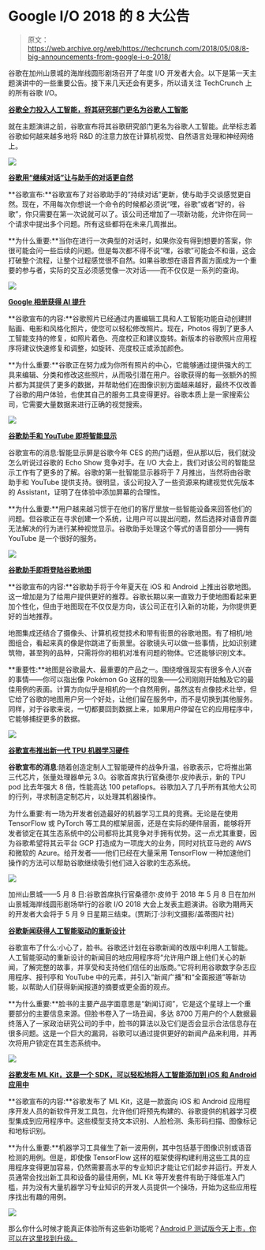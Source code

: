 # Google I/O 2018  的 8 大公告

> 原文：<https://web.archive.org/web/https://techcrunch.com/2018/05/08/8-big-announcements-from-google-i-o-2018/>

谷歌在加州山景城的海岸线圆形剧场召开了年度 I/O 开发者大会。以下是第一天主题演讲中的一些重要公告。接下来几天还会有更多，所以请关注 TechCrunch 上的所有谷歌 I/O。

[**谷歌全力投入人工智能，将其研究部门更名为谷歌人工智能**](https://web.archive.org/web/20230407182141/https://techcrunch.com/2018/05/08/google-goes-all-in-on-artificial-intelligence-renames-research-division-google-ai/)

就在主题演讲之前，谷歌宣布将其谷歌研究部门更名为谷歌人工智能。此举标志着谷歌如何越来越多地将 R&D 的注意力放在计算机视觉、自然语言处理和神经网络上。

![](img/07ea2a2981e3fa912e6aaeeabe01643c.png)

[**谷歌用“继续对话”让与助手的对话更自然**](https://web.archive.org/web/20230407182141/https://techcrunch.com/2018/05/08/google-makes-talking-to-the-assistant-feel-more-natural/)

**谷歌宣布:**谷歌宣布了对谷歌助手的“持续对话”更新，使与助手交谈感觉更自然。现在，不用每次你想说一个命令的时候都必须说“嘿，谷歌”或者“好的，谷歌”，你只需要在第一次说就可以了。该公司还增加了一项新功能，允许你在同一个请求中提出多个问题。所有这些都将在未来几周推出。

**为什么重要:**当你在进行一次典型的对话时，如果你没有得到想要的答案，你很可能会问一些后续的问题。但是每次都不得不说“嘿，谷歌”可能会不和谐，这会打破整个流程，让整个过程感觉很不自然。如果谷歌想在语音界面方面成为一个重要的参与者，实际的交互必须感觉像一次对话——而不仅仅是一系列的查询。

![](img/c60a29cff5943d915278217dbbe55e26.png)

[**Google 相册获得 AI 提升**](https://web.archive.org/web/20230407182141/https://techcrunch.com/2018/05/08/google-photos-will-add-more-ai-powered-fixes-including-colorization-of-black-and-white-photos/)

**谷歌宣布的内容:**谷歌照片已经通过内置编辑工具和人工智能功能自动创建拼贴画、电影和风格化照片，使您可以轻松修改照片。现在，Photos 得到了更多人工智能支持的修复，如照片着色、亮度校正和建议旋转。新版本的谷歌照片应用程序将建议快速修复和调整，如旋转、亮度校正或添加颜色。

**为什么重要:**谷歌正在努力成为你所有照片的中心，它能够通过提供强大的工具来编辑、分类和修改这些照片，从而吸引潜在用户。谷歌获得的每一张额外的照片都为其提供了更多的数据，并帮助他们在图像识别方面越来越好，最终不仅改善了谷歌的用户体验，也使其自己的服务工具变得更好。谷歌本质上是一家搜索公司，它需要大量数据来进行正确的视觉搜索。

![](img/22c66a0cb5a0c6727f9a1d6e368e3381.png)

[**谷歌助手和 YouTube 即将智能显示**](https://web.archive.org/web/20230407182141/https://techcrunch.com/2018/05/08/googles-first-smart-displays-will-launch-in-july/)

谷歌宣布的消息:智能显示屏是谷歌今年 CES 的热门话题，但从那以后，我们就没怎么听说过谷歌的 Echo Show 竞争对手。在 I/O 大会上，我们对该公司的智能显示工作有了更多的了解。谷歌的第一批智能显示器将于 7 月推出，当然将由谷歌助手和 YouTube 提供支持。很明显，该公司投入了一些资源来构建视觉优先版本的 Assistant，证明了在体验中添加屏幕的合理性。

**为什么重要:**用户越来越习惯于在他们的客厅里放一些智能设备来回答他们的问题。但谷歌正在寻求创建一个系统，让用户可以提出问题，然后选择对语音界面无法解决的行为进行某种视觉显示。谷歌助手处理这个等式的语音部分——拥有 YouTube 是一个很好的服务。

![](img/bc48a3e09430397193628e6c3ebdf46a.png)

**[谷歌助手即将登陆谷歌地图](https://web.archive.org/web/20230407182141/https://techcrunch.com/2018/05/08/google-maps-will-soon-give-you-better-recommendations/)**

**谷歌宣布的内容:**谷歌助手将于今年夏天在 iOS 和 Android 上推出谷歌地图。这一增加是为了给用户提供更好的推荐。谷歌长期以来一直致力于使地图看起来更加个性化，但由于地图现在不仅仅是方向，该公司正在引入新的功能，为你提供更好的当地推荐。

地图集成还结合了摄像头、计算机视觉技术和带有街景的谷歌地图。有了相机/地图组合，看起来真的像是你跳进了街景里。谷歌镜头可以做一些事情，比如识别建筑物，甚至狗的品种，只需将你的相机对准有问题的物体。它还能够识别文本。

**重要性:**地图是谷歌最大、最重要的产品之一。围绕增强现实有很多令人兴奋的事情——你可以指出像 Pokémon Go 这样的现象——公司刚刚开始触及它的最佳用例的表面。计算方向似乎是相机的一个自然用例，虽然这有点像技术壮举，但它给了谷歌的地图用户另一个好处，让他们留在服务中，而不是切换到其他服务。同样，对于谷歌来说，一切都要回到数据上来，如果用户停留在它的应用程序中，它能够捕捉更多的数据。

![](img/8947d8d53bdfc34038821a6c3cdbf56e.png)

[**谷歌宣布推出新一代 TPU 机器学习硬件**](https://web.archive.org/web/20230407182141/https://techcrunch.com/2018/05/08/google-announces-a-new-generation-for-its-tpu-machine-learning-hardware/)

**谷歌宣布的消息**:随着创造定制人工智能硬件的战争升温，谷歌表示，它将推出第三代芯片，张量处理器单元 3.0。谷歌首席执行官桑德尔·皮帅表示，新的 TPU pod 比去年强大 8 倍，性能高达 100 petaflops。谷歌加入了几乎所有其他大公司的行列，寻求制造定制芯片，以处理其机器操作。

为什么重要:有一场为开发者创造最好的机器学习工具的竞赛。无论是在使用 TensorFlow 或 PyTorch 等工具的框架层面，还是在实际的硬件层面，能够将开发者锁定在其生态系统中的公司都将比其竞争对手拥有优势。这一点尤其重要，因为谷歌希望将其云平台 GCP 打造成为一项庞大的业务，同时对抗亚马逊的 AWS 和微软的 Azure。给开发者——他们已经在大量采用 TensorFlow 一种加速他们操作的方法可以帮助谷歌继续吸引他们进入谷歌的生态系统。

![](img/f98095cc1db498d49b0a90e613ce8399.png)

加州山景城——5 月 8 日:谷歌首席执行官桑德尔·皮帅于 2018 年 5 月 8 日在加州山景城海岸线圆形剧场举行的谷歌 I/O 2018 大会上发表主题演讲。谷歌为期两天的开发者大会将于 5 月 9 日星期三结束。(贾斯汀·沙利文摄影/盖蒂图片社)

[**谷歌新闻获得人工智能驱动的重新设计**](https://web.archive.org/web/20230407182141/https://techcrunch.com/2018/05/08/google-news-gets-an-ai-powered-redesign/)

谷歌宣布了什么:小心了，脸书。谷歌还计划在谷歌新闻的改版中利用人工智能。人工智能驱动的重新设计的新闻目的地应用程序将“允许用户跟上他们关心的新闻，了解完整的故事，并享受和支持他们信任的出版商。”它将利用谷歌数字杂志应用程序、报刊亭和 YouTube 中的元素，并引入“新闻广播”和“全面报道”等新功能，以帮助人们获得新闻报道的摘要或更全面的观点。

**为什么重要:**脸书的主要产品字面意思是“新闻订阅”，它是这个星球上一个重要部分的主要信息来源。但脸书卷入了一场丑闻，多达 8700 万用户的个人数据最终落入了一家政治研究公司的手中，脸书的算法以及它们是否会显示合法信息存在很多问题。这是一个巨大的漏洞，谷歌可以通过提供更好的新闻产品来利用，并再次将用户锁定在其生态系统中。

![](img/873a1f00246412b73f17de9c6696a027.png)

[**谷歌发布 ML Kit，这是一个 SDK，可以轻松地将人工智能添加到 iOS 和 Android 应用中**](https://web.archive.org/web/20230407182141/https://techcrunch.com/2018/05/08/googles-ml-kit-makes-it-easy-to-add-ai-smart-to-ios-and-android-apps/)

**谷歌宣布的内容:**谷歌发布了 ML Kit，这是一款面向 iOS 和 Android 应用程序开发人员的新软件开发工具包，允许他们将预先构建的、谷歌提供的机器学习模型集成到应用程序中。这些模型支持文本识别、人脸检测、条形码扫描、图像标记和地标识别。

**为什么重要:**机器学习工具催生了新一波用例，其中包括基于图像识别或语音检测的用例。但是，即使像 TensorFlow 这样的框架使得构建利用这些工具的应用程序变得更加容易，仍然需要高水平的专业知识才能让它们起步并运行。开发人员通常会找出新工具和设备的最佳用例，ML Kit 等开发套件有助于降低准入门槛，并为没有大量机器学习专业知识的开发人员提供一个操场，开始为这些应用程序找出有趣的用例。

![](img/0af60a31d18deb3bf44311e59bee2867.png)

那么你什么时候才能真正体验所有这些新功能呢？[Android P 测试版今天上市，你可以在这里找到升级。](https://web.archive.org/web/20230407182141/https://techcrunch.com/2018/05/08/android-p-beta-is-available-today/)